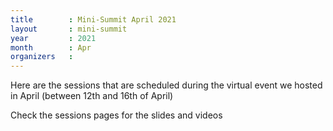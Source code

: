 ```yaml
---
title        : Mini-Summit April 2021
layout       : mini-summit
year         : 2021
month        : Apr
organizers   :
---
```


Here are the sessions that are scheduled  during the virtual event we hosted in April (between 12th and 16th of April)

Check the sessions pages for the slides and videos